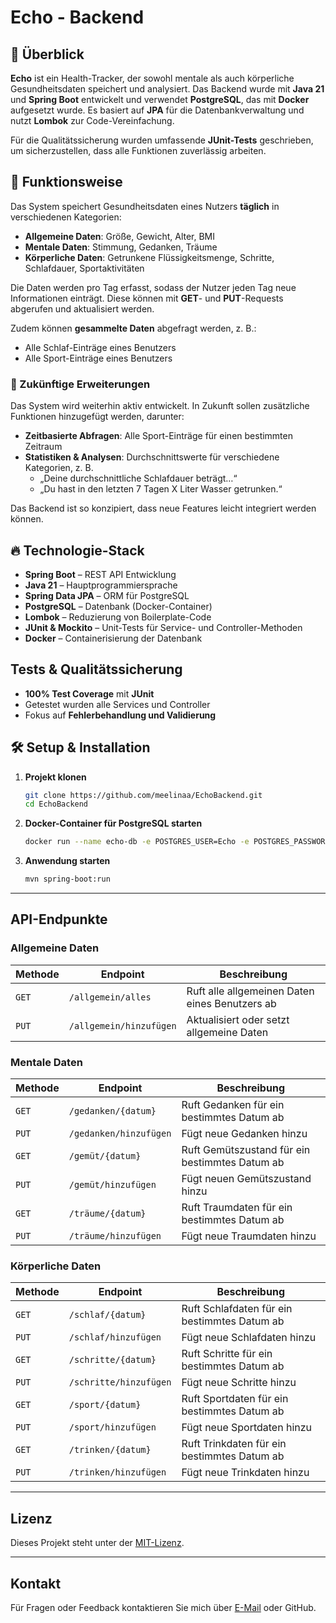 # Echo - Backend

## 📌 Überblick  

**Echo** ist ein Health-Tracker, der sowohl mentale als auch körperliche Gesundheitsdaten speichert und analysiert. Das Backend wurde mit **Java 21** und **Spring Boot** entwickelt und verwendet **PostgreSQL**, das mit **Docker** aufgesetzt wurde. Es basiert auf **JPA** für die Datenbankverwaltung und nutzt **Lombok** zur Code-Vereinfachung.  

Für die Qualitätssicherung wurden umfassende **JUnit-Tests** geschrieben, um sicherzustellen, dass alle Funktionen zuverlässig arbeiten.  

## 🎯 Funktionsweise  

Das System speichert Gesundheitsdaten eines Nutzers **täglich** in verschiedenen Kategorien:  

- **Allgemeine Daten**: Größe, Gewicht, Alter, BMI  
- **Mentale Daten**: Stimmung, Gedanken, Träume  
- **Körperliche Daten**: Getrunkene Flüssigkeitsmenge, Schritte, Schlafdauer, Sportaktivitäten  

Die Daten werden pro Tag erfasst, sodass der Nutzer jeden Tag neue Informationen einträgt. Diese können mit **GET**- und **PUT**-Requests abgerufen und aktualisiert werden.  

Zudem können **gesammelte Daten** abgefragt werden, z. B.:  
- Alle Schlaf-Einträge eines Benutzers  
- Alle Sport-Einträge eines Benutzers  

### 🔮 Zukünftige Erweiterungen  

Das System wird weiterhin aktiv entwickelt. In Zukunft sollen zusätzliche Funktionen hinzugefügt werden, darunter:  
- **Zeitbasierte Abfragen**: Alle Sport-Einträge für einen bestimmten Zeitraum  
- **Statistiken & Analysen**: Durchschnittswerte für verschiedene Kategorien, z. B.  
  - „Deine durchschnittliche Schlafdauer beträgt…“  
  - „Du hast in den letzten 7 Tagen X Liter Wasser getrunken.“  

Das Backend ist so konzipiert, dass neue Features leicht integriert werden können.  

## 🔥 Technologie-Stack  

- **Spring Boot** – REST API Entwicklung  
- **Java 21** – Hauptprogrammiersprache  
- **Spring Data JPA** – ORM für PostgreSQL  
- **PostgreSQL** – Datenbank (Docker-Container)  
- **Lombok** – Reduzierung von Boilerplate-Code  
- **JUnit & Mockito** – Unit-Tests für Service- und Controller-Methoden  
- **Docker** – Containerisierung der Datenbank  

## Tests & Qualitätssicherung
- **100% Test Coverage** mit **JUnit**
- Getestet wurden alle Services und Controller 
- Fokus auf **Fehlerbehandlung und Validierung**

## 🛠️ Setup & Installation  

1. **Projekt klonen**  
   ```sh
   git clone https://github.com/meelinaa/EchoBackend.git
   cd EchoBackend 
    ```
2. **Docker-Container für PostgreSQL starten**  
   ```sh
   docker run --name echo-db -e POSTGRES_USER=Echo -e POSTGRES_PASSWORD=passwordEcho -e POSTGRES_DB=databaseEcho -p 5433:5432 -d postgres
    ```
3. **Anwendung starten**  
   ```sh
   mvn spring-boot:run    
    ```

---

## API-Endpunkte

### **Allgemeine Daten**
| Methode | Endpoint | Beschreibung |
|---------|---------|--------------|
| `GET` | `/allgemein/alles` | Ruft alle allgemeinen Daten eines Benutzers ab |
| `PUT` | `/allgemein/hinzufügen` | Aktualisiert oder setzt allgemeine Daten |

### **Mentale Daten**
| Methode | Endpoint | Beschreibung |
|---------|---------|--------------|
| `GET` | `/gedanken/{datum}` | Ruft Gedanken für ein bestimmtes Datum ab |
| `PUT` | `/gedanken/hinzufügen` | Fügt neue Gedanken hinzu |
| `GET` | `/gemüt/{datum}` | Ruft Gemütszustand für ein bestimmtes Datum ab |
| `PUT` | `/gemüt/hinzufügen` | Fügt neuen Gemütszustand hinzu |
| `GET` | `/träume/{datum}` | Ruft Traumdaten für ein bestimmtes Datum ab |
| `PUT` | `/träume/hinzufügen` | Fügt neue Traumdaten hinzu |

### **Körperliche Daten**
| Methode | Endpoint | Beschreibung |
|---------|---------|--------------|
| `GET` | `/schlaf/{datum}` | Ruft Schlafdaten für ein bestimmtes Datum ab |
| `PUT` | `/schlaf/hinzufügen` | Fügt neue Schlafdaten hinzu |
| `GET` | `/schritte/{datum}` | Ruft Schritte für ein bestimmtes Datum ab |
| `PUT` | `/schritte/hinzufügen` | Fügt neue Schritte hinzu |
| `GET` | `/sport/{datum}` | Ruft Sportdaten für ein bestimmtes Datum ab |
| `PUT` | `/sport/hinzufügen` | Fügt neue Sportdaten hinzu |
| `GET` | `/trinken/{datum}` | Ruft Trinkdaten für ein bestimmtes Datum ab |
| `PUT` | `/trinken/hinzufügen` | Fügt neue Trinkdaten hinzu |

---

## Lizenz
Dieses Projekt steht unter der [MIT-Lizenz](LICENSE).

---

## Kontakt
Für Fragen oder Feedback kontaktieren Sie mich über [E-Mail](mailto:melinakiefer@hotmail.de) oder GitHub.